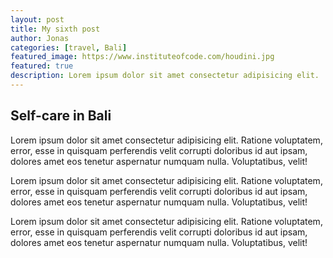 ```yaml
---
layout: post
title: My sixth post
author: Jonas
categories: [travel, Bali]
featured_image: https://www.instituteofcode.com/houdini.jpg
featured: true
description: Lorem ipsum dolor sit amet consectetur adipisicing elit. 
---
```


## Self-care in Bali

Lorem ipsum dolor sit amet consectetur adipisicing elit. Ratione voluptatem, error, esse in quisquam perferendis velit corrupti doloribus id aut ipsam, dolores amet eos tenetur aspernatur numquam nulla. Voluptatibus, velit!

Lorem ipsum dolor sit amet consectetur adipisicing elit. Ratione voluptatem, error, esse in quisquam perferendis velit corrupti doloribus id aut ipsam, dolores amet eos tenetur aspernatur numquam nulla. Voluptatibus, velit!

Lorem ipsum dolor sit amet consectetur adipisicing elit. Ratione voluptatem, error, esse in quisquam perferendis velit corrupti doloribus id aut ipsam, dolores amet eos tenetur aspernatur numquam nulla. Voluptatibus, velit!